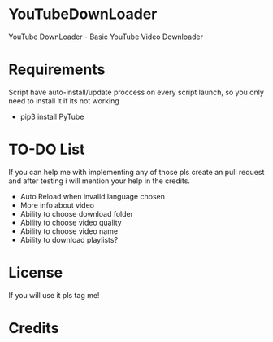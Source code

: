 # YouTubeDownLoader
YouTube DownLoader - Basic YouTube Video Downloader
# Requirements
Script have auto-install/update proccess on every script launch, so you only need to install it if its not working
- pip3 install PyTube 
# TO-DO List
If you can help me with implementing any of those pls create an pull request and after testing i will mention your help in the credits.
- Auto Reload when invalid language chosen
- More info about video
- Ability to choose download folder
- Ability to choose video quality
- Ability to choose video name
- Ability to download playlists?
# License
If you will use it pls tag me!
# Credits
